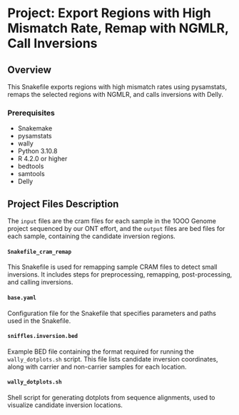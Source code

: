 # Project: Export Regions with High Mismatch Rate, Remap with NGMLR, Call Inversions

## Overview
This Snakefile exports regions with high mismatch rates using pysamstats, remaps the selected regions with NGMLR, and calls inversions with Delly.

### Prerequisites
- Snakemake
- pysamstats 
- wally
- Python 3.10.8
- R 4.2.0 or higher
- bedtools
- samtools
- Delly


## Project Files Description

The `input` files are the cram files for each sample in the 1OOO Genome project sequenced by our ONT effort, and the `output` files are bed files for each sample, containing the candidate inversion regions.

#### `Snakefile_cram_remap`
This Snakefile is used for remapping sample CRAM files to detect small inversions. It includes steps for preprocessing, remapping, post-processing, and calling inversions.

#### `base.yaml`
Configuration file for the Snakefile that specifies parameters and paths used in the Snakefile.

#### `sniffles.inversion.bed`
Example BED file containing the format required for running the `wally_dotplots.sh` script. This file lists candidate inversion coordinates, along with carrier and non-carrier samples for each location.

#### `wally_dotplots.sh`
Shell script for generating dotplots from sequence alignments, used to visualize candidate inversion locations.

